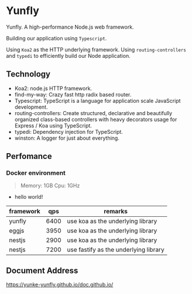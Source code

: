 # Yunfly

Yunfly. A high-performance Node.js web framework.

Building our application using `Typescript`.

Using `Koa2` as the HTTP underlying framework. Using `routing-controllers` and `typedi` to efficiently build our Node application.

## Technology

- Koa2: node.js HTTP framework.
- find-my-way: Crazy fast http radix based router.
- Typescript: TypeScript is a language for application scale JavaScript development.
- routing-controllers: Create structured, declarative and beautifully organized class-based controllers with heavy decorators usage for Express / Koa using TypeScript.
- typedi: Dependency injection for TypeScript.
- winston: A logger for just about everything.

## Perfomance

### Docker environment

> Memory: 1GB
> Cpu: 1GHz

- hello world!

| framework | qps | remarks |
| ------ | ------| ------ |
| yunfly | 6400 | use koa as the underlying library |
| eggjs| 3950 | use koa as the underlying library |
| nestjs| 2900 | use koa as the underlying library |
| nestjs| 7200 | use fastify as the underlying library |

## Document Address

<https://yunke-yunfly.github.io/doc.github.io/>
